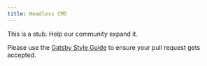 ```yaml
---
title: Headless CMS
---
```


This is a stub. Help our community expand it.

Please use the [Gatsby Style Guide](/docs/gatsby-style-guide/) to ensure your
pull request gets accepted.
